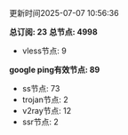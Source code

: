 更新时间2025-07-07 10:56:36

**总订阅: 23**
**总节点: 4998**
- vless节点: 9

**google ping有效节点: 89**
- ss节点: 73
- trojan节点: 2
- v2ray节点: 12
- ssr节点: 2
